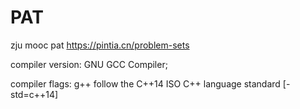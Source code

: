 # PAT
zju mooc pat
https://pintia.cn/problem-sets

compiler version: GNU GCC Compiler;

compiler flags: g++ follow the C++14 ISO C++ language standard [-std=c++14]
